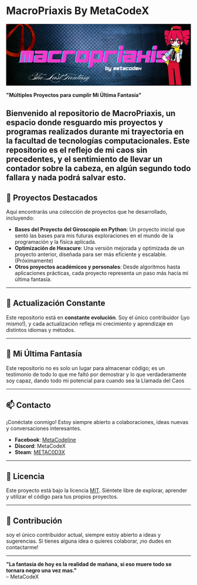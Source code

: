 # MacroPriaxis By MetaCodeX

![Banner](https://github.com/MetaCodeX/MacroPriaxis/blob/master/Banner.png) 

**"Múltiples Proyectos para cumplir Mi Última Fantasía"**

**Bienvenido al repositorio de **MacroPriaxis**, un espacio donde resguardo mis proyectos y programas realizados durante mi trayectoria en la facultad de tecnologías computacionales. Este repositorio es el reflejo de mi caos sin precedentes, y el sentimiento de llevar un contador sobre la cabeza, en algún segundo todo fallara y nada podrá salvar esto.**
---

## 📂 **Proyectos Destacados**

Aquí encontrarás una colección de proyectos que he desarrollado, incluyendo:

- **Bases del Proyecto del Giroscopio en Python**: Un proyecto inicial que sentó las bases para mis futuras exploraciones en el mundo de la programación y la física aplicada.
- **Optimización de Hexacure**: Una versión mejorada y optimizada de un proyecto anterior, diseñada para ser más eficiente y escalable.(Próximamente)
- **Otros proyectos académicos y personales**: Desde algoritmos hasta aplicaciones prácticas, cada proyecto representa un paso más hacia mi última fantasía.

---

## 🚀 **Actualización Constante**

Este repositorio está en **constante evolución**. Soy el único contribuidor (¡yo mismo!), y cada actualización refleja mi crecimiento y aprendizaje en distintos idiomas y métodos.

---

## 🌌 **Mi Última Fantasía**

Este repositorio no es solo un lugar para almacenar código; es un testimonio de todo lo que me faltó por demostrar y lo que verdaderamente soy capaz, dando todo mi potencial para cuando sea la Llamada del Caos

---

## 📫 **Contacto**

¡Conéctate conmigo! Estoy siempre abierto a colaboraciones, ideas nuevas y conversaciones interesantes.

- **Facebook**: [MetaCodeline](https://www.facebook.com/MetaCodeline/)
- **Discord**: MetaCodeX
- **Steam**: [METAC0D3X](https://steamcommunity.com/id/METAC0D3X/)

---

## 📜 **Licencia**

Este proyecto está bajo la licencia [MIT](LICENSE). Siéntete libre de explorar, aprender y utilizar el código para tus propios proyectos.

---

## 🌟 **Contribución**

 soy el único contribuidor actual, siempre estoy abierto a ideas y sugerencias. Si tienes alguna idea o quieres colaborar, ¡no dudes en contactarme!

---

**"La fantasía de hoy es la realidad de mañana, si eso muere todo se tornara negro una vez mas."**  
– MetaCodeX
